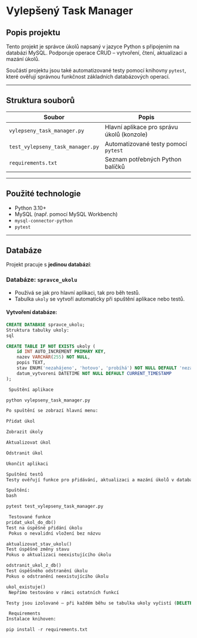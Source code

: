 #  Vylepšený Task Manager

##  Popis projektu

Tento projekt je správce úkolů napsaný v jazyce Python s připojením na databázi MySQL. Podporuje operace CRUD – vytvoření, čtení, aktualizaci a mazání úkolů.

Součástí projektu jsou také automatizované testy pomocí knihovny `pytest`, které ověřují správnou funkčnost základních databázových operací.

---

##  Struktura souborů

| Soubor                          | Popis                                           |
|---------------------------------|--------------------------------------------------|
| `vylepseny_task_manager.py`     | Hlavní aplikace pro správu úkolů (konzole)       |
| `test_vylepseny_task_manager.py`| Automatizované testy pomocí `pytest`             |
| `requirements.txt`              | Seznam potřebných Python balíčků                 |

---

##  Použité technologie

- Python 3.10+
- MySQL (např. pomocí MySQL Workbench)
- `mysql-connector-python`
- `pytest`

---

##  Databáze

Projekt pracuje s **jedinou databází**:

###  Databáze: `spravce_ukolu`

- Používá se jak pro hlavní aplikaci, tak pro běh testů.
- Tabulka `ukoly` se vytvoří automaticky při spuštění aplikace nebo testů.

#### Vytvoření databáze:
```sql
CREATE DATABASE spravce_ukolu;
Struktura tabulky ukoly:
sql

CREATE TABLE IF NOT EXISTS ukoly (
    id INT AUTO_INCREMENT PRIMARY KEY,
    nazev VARCHAR(255) NOT NULL,
    popis TEXT,
    stav ENUM('nezahájeno', 'hotovo', 'probíhá') NOT NULL DEFAULT 'nezahájeno',
    datum_vytvoreni DATETIME NOT NULL DEFAULT CURRENT_TIMESTAMP
);

 Spuštění aplikace

python vylepseny_task_manager.py

Po spuštění se zobrazí hlavní menu:

Přidat úkol

Zobrazit úkoly

Aktualizovat úkol

Odstranit úkol

Ukončit aplikaci

Spuštění testů
Testy ověřují funkce pro přidávání, aktualizaci a mazání úkolů v databázi.

Spuštění:
bash

pytest test_vylepseny_task_manager.py

 Testované funkce
pridat_ukol_do_db()
Test na úspěšné přidání úkolu
 Pokus o nevalidní vložení bez názvu

aktualizovat_stav_ukolu()
Test úspěšné změny stavu
Pokus o aktualizaci neexistujícího úkolu

odstranit_ukol_z_db()
Test úspěšného odstranění úkolu
Pokus o odstranění neexistujícího úkolu

ukol_existuje()
 Nepřímo testováno v rámci ostatních funkcí

Testy jsou izolované – při každém běhu se tabulka ukoly vyčistí (DELETE FROM ukoly), aby bylo prostředí vždy konzistentní.

 Requirements
Instalace knihoven:

pip install -r requirements.txt
